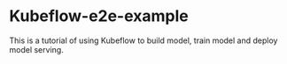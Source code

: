 # Kubeflow-e2e-example
This is a tutorial of using Kubeflow to build model, train model and deploy model serving.
